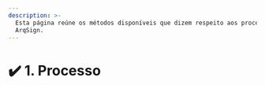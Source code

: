 ```yaml
---
description: >-
  Esta página reúne os métodos disponíveis que dizem respeito aos processos da
  ArqSign.
---
```


# ✔️ 1. Processo


